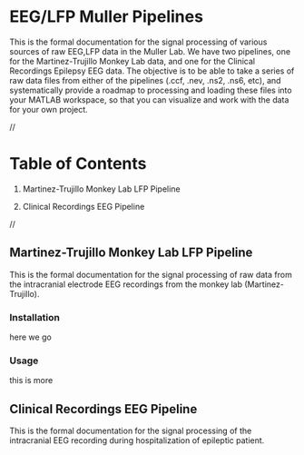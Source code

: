 # EEG/LFP Muller Pipelines

This is the formal documentation for the signal processing of various sources of raw EEG,LFP data in the Muller Lab. We have two pipelines, one for the Martinez-Trujillo Monkey Lab data, and one for the Clinical Recordings Epilepsy EEG data. The objective is to be able to take a series of raw data files from either of the pipelines (.ccf, .nev, .ns2, .ns6, etc), and systematically provide a roadmap to processing and loading these files into your MATLAB workspace, so that you can visualize and work with the data for your own project.

//

# Table of Contents

1. Martinez-Trujillo Monkey Lab LFP Pipeline

2. Clinical Recordings EEG Pipeline


//



## Martinez-Trujillo Monkey Lab LFP Pipeline

This is the formal documentation for the signal processing of raw data from the intracranial electrode EEG recordings from the monkey lab (Martinez-Trujillo). 

### Installation 

here we go

### Usage 

this is more



## Clinical Recordings EEG Pipeline

This is the formal documentation for the signal processing of the intracranial EEG recording during hospitalization of epileptic patient.


